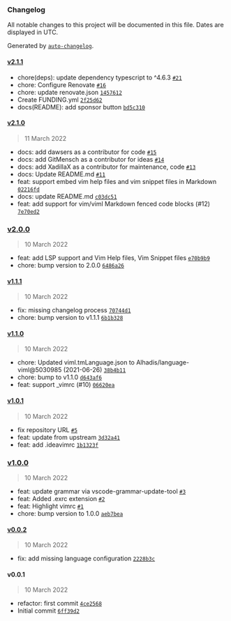 ### Changelog

All notable changes to this project will be documented in this file. Dates are displayed in UTC.

Generated by [`auto-changelog`](https://github.com/CookPete/auto-changelog).

#### [v2.1.1](https://github.com/XadillaX/vscode-language-viml/compare/v2.1.0...v2.1.1)

- chore(deps): update dependency typescript to ^4.6.3 [`#21`](https://github.com/XadillaX/vscode-language-viml/pull/21)
- chore: Configure Renovate [`#16`](https://github.com/XadillaX/vscode-language-viml/pull/16)
- chore: update renovate.json [`1457612`](https://github.com/XadillaX/vscode-language-viml/commit/14576128a27628f4bd2c2bf1d879b94bfdd10346)
- Create FUNDING.yml [`2f25d62`](https://github.com/XadillaX/vscode-language-viml/commit/2f25d620b68566dcef87f0d58bb653a0fdf7f888)
- docs(README): add sponsor button [`bd5c310`](https://github.com/XadillaX/vscode-language-viml/commit/bd5c3102f8b8ae27de493e02fbca007e027dafb9)

#### [v2.1.0](https://github.com/XadillaX/vscode-language-viml/compare/v2.0.0...v2.1.0)

> 11 March 2022

- docs: add dawsers as a contributor for code [`#15`](https://github.com/XadillaX/vscode-language-viml/pull/15)
- docs: add GitMensch as a contributor for ideas [`#14`](https://github.com/XadillaX/vscode-language-viml/pull/14)
- docs: add XadillaX as a contributor for maintenance, code [`#13`](https://github.com/XadillaX/vscode-language-viml/pull/13)
- docs: Update README.md [`#11`](https://github.com/XadillaX/vscode-language-viml/pull/11)
- feat: support embed vim help files and vim snippet files in Markdown [`02216fd`](https://github.com/XadillaX/vscode-language-viml/commit/02216fd19002da4bf68bee5b14e850485079194b)
- docs: update README.md [`c03dc51`](https://github.com/XadillaX/vscode-language-viml/commit/c03dc51e480dc7d1de9f8f3700de5009184b019f)
- feat: add support for vim/viml Markdown fenced code blocks (#12) [`7e70ed2`](https://github.com/XadillaX/vscode-language-viml/commit/7e70ed252e17ac56baacb1695ad996a150ef63c3)

### [v2.0.0](https://github.com/XadillaX/vscode-language-viml/compare/v1.1.1...v2.0.0)

> 10 March 2022

- feat: add LSP support and Vim Help files, Vim Snippet files [`e70b9b9`](https://github.com/XadillaX/vscode-language-viml/commit/e70b9b931ac426ac8540d4d03ff7ba4d9e35861e)
- chore: bump version to 2.0.0 [`6486a26`](https://github.com/XadillaX/vscode-language-viml/commit/6486a267a10908ea2dd09994520b8e8f5f141ede)

#### [v1.1.1](https://github.com/XadillaX/vscode-language-viml/compare/v1.1.0...v1.1.1)

> 10 March 2022

- fix: missing changelog process [`70744d1`](https://github.com/XadillaX/vscode-language-viml/commit/70744d108f36ebd66b05c330782325db7b72e770)
- chore: bump version to v1.1.1 [`6b1b328`](https://github.com/XadillaX/vscode-language-viml/commit/6b1b3286adc6904e9ac89336731a59d14b627f61)

#### [v1.1.0](https://github.com/XadillaX/vscode-language-viml/compare/v1.0.1...v1.1.0)

> 10 March 2022

- chore: Updated viml.tmLanguage.json to Alhadis/language-viml@5030985 (2021-06-26) [`38b4b11`](https://github.com/XadillaX/vscode-language-viml/commit/38b4b115ab72d487e3e2521cde152344a3f66773)
- chore: bump to v1.1.0 [`d643af6`](https://github.com/XadillaX/vscode-language-viml/commit/d643af69515d211f4f303550ed40321e88172c4f)
- feat: support _vimrc (#10) [`06620ea`](https://github.com/XadillaX/vscode-language-viml/commit/06620ea0d9eb20619534fe750e5fba793f10d99d)

#### [v1.0.1](https://github.com/XadillaX/vscode-language-viml/compare/v1.0.0...v1.0.1)

> 10 March 2022

- fix repository URL [`#5`](https://github.com/XadillaX/vscode-language-viml/pull/5)
- feat: update from upstream [`3d32a41`](https://github.com/XadillaX/vscode-language-viml/commit/3d32a4150926720d400e3e7553245ea2e2c7a4ef)
- feat: add .ideavimrc [`1b1323f`](https://github.com/XadillaX/vscode-language-viml/commit/1b1323f40525a92663e8ac26af2127ff7063858e)

### [v1.0.0](https://github.com/XadillaX/vscode-language-viml/compare/v0.0.2...v1.0.0)

> 10 March 2022

- feat: update grammar via vscode-grammar-update-tool [`#3`](https://github.com/XadillaX/vscode-language-viml/pull/3)
- feat: Added .exrc extension [`#2`](https://github.com/XadillaX/vscode-language-viml/pull/2)
- feat: Highlight vimrc [`#1`](https://github.com/XadillaX/vscode-language-viml/pull/1)
- chore: bump version to 1.0.0 [`aeb7bea`](https://github.com/XadillaX/vscode-language-viml/commit/aeb7bea40f13e3a26ac6a28c66b773cdd669df76)

#### [v0.0.2](https://github.com/XadillaX/vscode-language-viml/compare/v0.0.1...v0.0.2)

> 10 March 2022

- fix: add missing language configuration [`2228b3c`](https://github.com/XadillaX/vscode-language-viml/commit/2228b3c55a383b05affb145725c66d3d0a6ac3bc)

#### v0.0.1

> 10 March 2022

- refactor: first commit [`4ce2568`](https://github.com/XadillaX/vscode-language-viml/commit/4ce25689be082ad8a087ee05e8f8e6265f1e4a77)
- Initial commit [`6ff39d2`](https://github.com/XadillaX/vscode-language-viml/commit/6ff39d20d8b3a22ea0768b419538670d2b362a8a)
